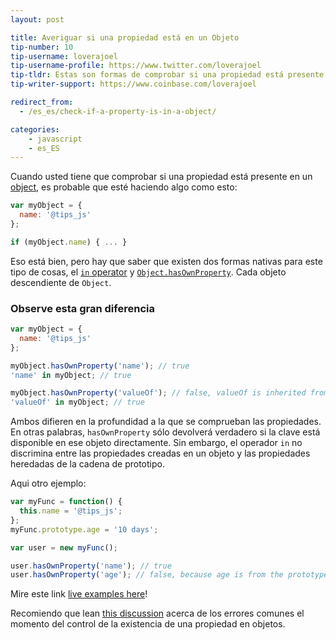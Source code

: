```yaml
---
layout: post

title: Averiguar si una propiedad está en un Objeto
tip-number: 10
tip-username: loverajoel
tip-username-profile: https://www.twitter.com/loverajoel
tip-tldr: Estas son formas de comprobar si una propiedad está presente en un objeto.
tip-writer-support: https://www.coinbase.com/loverajoel

redirect_from:
  - /es_es/check-if-a-property-is-in-a-object/

categories:
    - javascript
    - es_ES
---
```


Cuando usted tiene que comprobar si una propiedad está presente en un [object](https://developer.mozilla.org/en-US/docs/Web/JavaScript/Guide/Working_with_Objects), es probable que esté haciendo algo como esto:

```javascript
var myObject = {
  name: '@tips_js'
};

if (myObject.name) { ... }

```
Eso está bien, pero hay que saber que existen dos formas nativas para este tipo de cosas, el [`in` operator](https://developer.mozilla.org/en-US/docs/Web/JavaScript/Reference/Operators/in) y [`Object.hasOwnProperty`](https://developer.mozilla.org/en-US/docs/Web/JavaScript/Reference/Global_Objects/Object/hasOwnProperty). Cada objeto descendiente de `Object`.

### Observe esta gran diferencia

```javascript
var myObject = {
  name: '@tips_js'
};

myObject.hasOwnProperty('name'); // true
'name' in myObject; // true

myObject.hasOwnProperty('valueOf'); // false, valueOf is inherited from the prototype chain
'valueOf' in myObject; // true

```

Ambos difieren en la profundidad a la que se comprueban las propiedades. En otras palabras, `hasOwnProperty` sólo devolverá verdadero si la clave está disponible en ese objeto directamente. Sin embargo, el operador `in` no discrimina entre las propiedades creadas en un objeto y las propiedades heredadas de la cadena de prototipo.

Aqui otro ejemplo:

```javascript
var myFunc = function() {
  this.name = '@tips_js';
};
myFunc.prototype.age = '10 days';

var user = new myFunc();

user.hasOwnProperty('name'); // true
user.hasOwnProperty('age'); // false, because age is from the prototype chain
```

Mire este link [live examples here](https://jsbin.com/tecoqa/edit?js,console)!

Recomiendo que lean [this discussion](https://github.com/loverajoel/jstips/issues/62) acerca de los errores comunes el momento del control de la existencia de una propiedad en objetos.